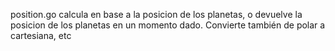 position.go calcula en base a la posicion de los planetas, o devuelve la posicion de los planetas en un momento dado. 
Convierte también de polar a cartesiana, etc
